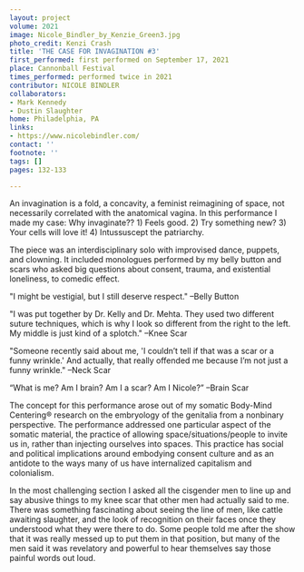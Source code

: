 ```yaml
---
layout: project
volume: 2021
image: Nicole_Bindler_by_Kenzie_Green3.jpg
photo_credit: Kenzi Crash
title: 'THE CASE FOR INVAGINATION #3'
first_performed: first performed on September 17, 2021
place: Cannonball Festival
times_performed: performed twice in 2021
contributor: NICOLE BINDLER
collaborators:
- Mark Kennedy
- Dustin Slaughter
home: Philadelphia, PA
links:
- https://www.nicolebindler.com/
contact: ''
footnote: ''
tags: []
pages: 132-133

---
```


An invagination is a fold, a concavity, a feminist reimagining of space, not necessarily correlated with the anatomical vagina. In this performance I made my case: Why invaginate?? 1) Feels good. 2) Try something new? 3) Your cells will love it! 4) Intussuscept the patriarchy.

The piece was an interdisciplinary solo with improvised dance, puppets, and clowning. It included monologues performed by my belly button and scars who asked big questions about consent, trauma, and existential loneliness, to comedic effect. 

"I might be vestigial, but I still deserve respect." –Belly Button

"I was put together by Dr. Kelly and Dr. Mehta. They used two different suture techniques, which is why I look so different from the right to the left. My middle is just kind of a splotch." –Knee Scar

"Someone recently said about me, 'I couldn’t tell if that was a scar or a funny wrinkle.' And actually, that really offended me because I’m not just a funny wrinkle." –Neck Scar

“What is me? Am I brain? Am I a scar? Am I Nicole?” –Brain Scar

The concept for this performance arose out of my somatic Body-Mind Centering® research on the embryology of the genitalia from a nonbinary perspective. The performance addressed one particular aspect of the somatic material, the practice of allowing space/situations/people to invite us in, rather than injecting ourselves into spaces. This practice has social and political implications around embodying consent culture and as an antidote to the ways many of us have internalized capitalism and colonialism.

In the most challenging section I asked all the cisgender men to line up and say abusive things to my knee scar that other men had actually said to me. There was something fascinating about seeing the line of men, like cattle awaiting slaughter, and the look of recognition on their faces once they understood what they were there to do. Some people told me after the show that it was really messed up to put them in that position, but many of the men said it was revelatory and powerful to hear themselves say those painful words out loud.
